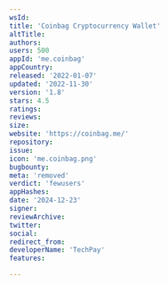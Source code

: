 ```yaml
---
wsId: 
title: 'Coinbag Cryptocurrency Wallet'
altTitle: 
authors: 
users: 500
appId: 'me.coinbag'
appCountry: 
released: '2022-01-07'
updated: '2022-11-30'
version: '1.8'
stars: 4.5
ratings: 
reviews: 
size: 
website: 'https://coinbag.me/'
repository: 
issue: 
icon: 'me.coinbag.png'
bugbounty: 
meta: 'removed'
verdict: 'fewusers'
appHashes: 
date: '2024-12-23'
signer: 
reviewArchive: 
twitter: 
social: 
redirect_from: 
developerName: 'TechPay'
features: 

---
```


